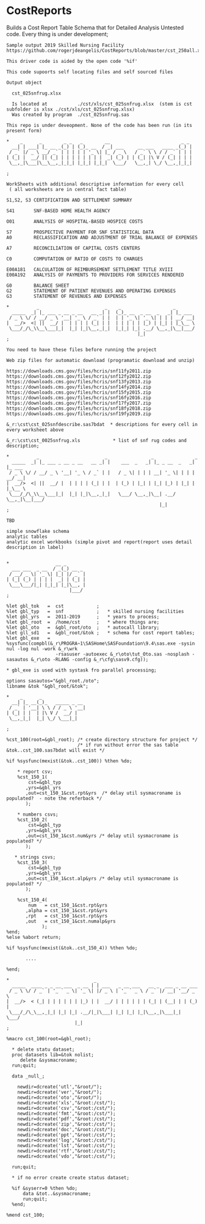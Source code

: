 # CostReports
Builds a Cost Report Table Schema that for Detailed Analysis
    Untested code. Every thing is under development;  
    
    Sample output 2019 Skilled Nursing Facility 
    https://github.com/rogerjdeangelis/CostReports/blob/master/cst_250all.xlsx
                                                                                                                                        
    This driver code is aided by the open code '%if'                                                                                         
                                                                                                                                        
    This code supoorts self locating files and self sourced files                                                                       
                                                                                                                                        
    Output object                                                                                                                       
                                                                                                                                        
      cst_025snfrug.xlsx                                                                                                                
                                                                                                                                        
      Is located at           ./cst/xls/cst_025snfrug.xlsx  (stem is cst subfolder is xlsx ./cst/xls/cst_025snfrug.xlsx)                                                                            
      Was created by program  ./cst_025snfrug.sas                                                                                       
                                                                                                                                        
    This repo is under deveopment. None of the code has been run (in its present form)                                                  
                                                                                                                                        
    *    _      _        _ _   _        __                          _ _                                                                 
      __| | ___| |_ __ _(_) | (_)_ __  / _| ___     __ ___   ____ _(_) |                                                                
     / _` |/ _ \ __/ _` | | | | | '_ \| |_ / _ \   / _` \ \ / / _` | | |                                                                
    | (_| |  __/ || (_| | | | | | | | |  _| (_) | | (_| |\ V / (_| | | |                                                                
     \__,_|\___|\__\__,_|_|_| |_|_| |_|_|  \___/   \__,_| \_/ \__,_|_|_|                                                                
                                                                                                                                        
    ;                                                                                                                                   
                                                                                                                                        
    WorkSheets with additional descriptive information for every cell                                                                   
     ( all worksheets are in central fact table)                                                                                        
                                                                                                                                        
    S1,S2, S3 CERTIFICATION AND SETTLEMENT SUMMARY                                                                                      
                                                                                                                                        
    S41       SNF-BASED HOME HEALTH AGENCY                                                                                              
                                                                                                                                        
    O01       ANALYSIS OF HOSPITAL-BASED HOSPICE COSTS                                                                                  
                                                                                                                                        
    S7        PROSPECTIVE PAYMENT FOR SNF STATISTICAL DATA                                                                              
    A0        RECLASSIFICATION AND ADJUSTMENT OF TRIAL BALANCE OF EXPENSES                                                              
                                                                                                                                        
    A7        RECONCILIATION OF CAPITAL COSTS CENTERS                                                                                   
                                                                                                                                        
    C0        COMPUTATION OF RATIO OF COSTS TO CHARGES                                                                                  
                                                                                                                                        
    E00A181   CALCULATION OF REIMBURSEMENT SETTLEMENT TITLE XVIII                                                                       
    E00A192   ANALYSIS OF PAYMENTS TO PROVIDERS FOR SERVICES RENDERED                                                                   
                                                                                                                                        
    G0        BALANCE SHEET                                                                                                             
    G2        STATEMENT OF PATIENT REVENUES AND OPERATING EXPENSES                                                                      
    G3        STATEMENT OF REVENUES AND EXPENSES                                                                                        
                                                                                                                                        
    *          _                        _    _                   _                                                                      
      _____  _| |_ ___ _ __ _ __   __ _| |  (_)_ __  _ __  _   _| |_ ___                                                                
     / _ \ \/ / __/ _ \ '__| '_ \ / _` | |  | | '_ \| '_ \| | | | __/ __|                                                               
    |  __/>  <| ||  __/ |  | | | | (_| | |  | | | | | |_) | |_| | |_\__ \                                                               
     \___/_/\_\\__\___|_|  |_| |_|\__,_|_|  |_|_| |_| .__/ \__,_|\__|___/                                                               
                                                    |_|                                                                                 
    ;                                                                                                                                   
                                                                                                                                        
    You need to have these files before running the project                                                                             
                                                                                                                                        
    Web zip files for automatic download (programatic download and unzip)                                                               
                                                                                                                                        
    https://downloads.cms.gov/files/hcris/snf11fy2011.zip                                                                               
    https://downloads.cms.gov/files/hcris/snf12fy2012.zip                                                                               
    https://downloads.cms.gov/files/hcris/snf13fy2013.zip                                                                               
    https://downloads.cms.gov/files/hcris/snf14fy2014.zip                                                                               
    https://downloads.cms.gov/files/hcris/snf15fy2015.zip                                                                               
    https://downloads.cms.gov/files/hcris/snf16fy2016.zip                                                                               
    https://downloads.cms.gov/files/hcris/snf17fy2017.zip                                                                               
    https://downloads.cms.gov/files/hcris/snf18fy2018.zip                                                                               
    https://downloads.cms.gov/files/hcris/snf19fy2019.zip                                                                               
                                                                                                                                        
    &_r:\cst\cst_025snfdescribe.sas7bdat  * descriptions for every cell in every worksheet above                                        
                                                                                                                                        
    &_r:\cst\cst_0025snfrug.xls            * list of snf rug codes and description;                                                     
                                                                                                                                        
    *          _                        _                _               _                                                              
      _____  _| |_ ___ _ __ _ __   __ _| |    ___  _   _| |_ _ __  _   _| |_ ___                                                        
     / _ \ \/ / __/ _ \ '__| '_ \ / _` | |   / _ \| | | | __| '_ \| | | | __/ __|                                                       
    |  __/>  <| ||  __/ |  | | | | (_| | |  | (_) | |_| | |_| |_) | |_| | |_\__ \                                                       
     \___/_/\_\\__\___|_|  |_| |_|\__,_|_|   \___/ \__,_|\__| .__/ \__,_|\__|___/                                                       
                                                            |_|                                                                         
    ;                                                                                                                                   
                                                                                                                                        
    TBD                                                                                                                                 
                                                                                                                                        
    simple snowflake schema                                                                                                             
    analytic tables                                                                                                                     
    analytic excel workbooks (simple pivot and report(report uses detail description in label)                                          
                                                                                                                                        
                                                                                                                                        
    *                 __ _                                                                                                              
      ___ ___  _ __  / _(_) __ _                                                                                                        
     / __/ _ \| '_ \| |_| |/ _` |                                                                                                       
    | (_| (_) | | | |  _| | (_| |                                                                                                       
     \___\___/|_| |_|_| |_|\__, |                                                                                                       
                           |___/                                                                                                        
    ;                                                                                                                                   
                                                                                                                                        
    %let gbl_tok   =  cst            ;                                                                                                  
    %let gbl_typ   =  snf            ;   * skilled nursing facilities                                                                   
    %let gbl_yrs   =  2011-2019      ;   * years to process;                                                                            
    %let gbl_root  =  /home/cst      ;   * where things are;                                                                            
    %let gbl_oto   =  &gbl_root/oto  ;   * autocall library;                                                                            
    %let gll_sd1   =  &gbl_root/&tok ;   * schema for cost report tables;                                                               
    %let gbl_exe   =  %sysfunc(compbl(&_r\PROGRA~1\SASHome\SASFoundation\9.4\sas.exe -sysin nul -log nul -work &_r\wrk                  
                      -rsasuser -autoexec &_r\oto\tut_Oto.sas -nosplash -sasautos &_r\oto -RLANG -config &_r\cfg\sasv9.cfg));           
                                                                                                                                        
    * gbl_exe is used with systask fro parallel processing;                                                                             
                                                                                                                                        
    options sasautos="&gbl_root./oto";                                                                                                  
    libname &tok "&gbl_root/&tok";                                                                                                      
                                                                                                                                        
    *    _      _                                                                                                                       
      __| |_ __(_)_   _____ _ __                                                                                                        
     / _` | '__| \ \ / / _ \ '__|                                                                                                       
    | (_| | |  | |\ V /  __/ |                                                                                                          
     \__,_|_|  |_| \_/ \___|_|                                                                                                          
                                                                                                                                        
    ;                                                                                                                                   
                                                                                                                                        
    %cst_100(root=&gbl_root); /* create directory structure for project */                                                              
                              /* if run without error the sas table &tok..cst_100.sas7bdat will exist */                                
                                                                                                                                        
    %if %sysfunc(mexist(&tok..cst_100)) %then %do;                                                                                      
                                                                                                                                        
        * report csv;                                                                                                                   
        %cst_150_1(                                                                                                                     
            cst=&gbl_typ                                                                                                                
           ,yrs=&gbl_yrs                                                                                                                
           ,out=cst_150_1&cst.rpt&yrs  /* delay util sysmacroname is populated?  - note the referback */                                
           );                                                                                                                           
                                                                                                                                        
        * numbers csvs;                                                                                                                 
        %cst_150_2(                                                                                                                     
            cst=&gbl_typ                                                                                                                
           ,yrs=&gbl_yrs                                                                                                                
           ,out=cst_150_1&cst.num&yrs /* delay util sysmacroname is populated? */                                                       
           );                                                                                                                           
                                                                                                                                        
       * strings csvs;                                                                                                                  
        %cst_150_3(                                                                                                                     
            cst=&gbl_typ                                                                                                                
           ,yrs=&gbl_yrs                                                                                                                
           ,out=cst_150_1&cst.alp&yrs /* delay util sysmacroname is populated? */                                                       
           );                                                                                                                           
                                                                                                                                        
        %cst_150_4(                                                                                                                     
            num   = cst_150_1&cst.rpt&yrs                                                                                               
           ,alpha = cst_150_1&cst.rpt&yrs                                                                                               
           ,rpt   = cst_150_1&cst.rpt&yrs                                                                                               
           ,out   = cst_150_1&cst.numalp&yrs                                                                                            
                 );                                                                                                                     
    %end;                                                                                                                               
    %else %abort return;                                                                                                                
                                                                                                                                        
    %if %sysfunc(mexist(&tok..cst_150_4)) %then %do;                                                                                    
                                                                                                                                        
           ....                                                                                                                         
                                                                                                                                        
    %end;                                                                                                                               
                                                                                                                                        
    *                               _                                                                                                   
      _____  ____ _ _ __ ___  _ __ | | ___   _ __ ___   __ _  ___ _ __ ___                                                              
     / _ \ \/ / _` | '_ ` _ \| '_ \| |/ _ \ | '_ ` _ \ / _` |/ __| '__/ _ \                                                             
    |  __/>  < (_| | | | | | | |_) | |  __/ | | | | | | (_| | (__| | | (_) |                                                            
     \___/_/\_\__,_|_| |_| |_| .__/|_|\___| |_| |_| |_|\__,_|\___|_|  \___/                                                             
                             |_|                                                                                                        
    ;                                                                                                                                   
                                                                                                                                        
    %macro cst_100(root=&gbl_root);                                                                                                     
                                                                                                                                        
      * delete statu dataset;                                                                                                           
      proc datasets lib=&tok nolist;                                                                                                    
         delete &sysmacroname;                                                                                                          
      run;quit;                                                                                                                         
                                                                                                                                        
      data _null_;                                                                                                                      
                                                                                                                                        
        newdir=dcreate('utl',"&root/");                                                                                                 
        newdir=dcreate('ver',"&root/");                                                                                                 
        newdir=dcreate('oto',"&root/");                                                                                                 
        newdir=dcreate('xls',"&root:/cst/");                                                                                            
        newdir=dcreate('csv',"&root:/cst/");                                                                                            
        newdir=dcreate('fmt',"&root:/cst/");                                                                                            
        newdir=dcreate('pdf',"&root:/cst/");                                                                                            
        newdir=dcreate('zip',"&root:/cst/");                                                                                            
        newdir=dcreate('doc',"&root:/cst/");                                                                                            
        newdir=dcreate('ppt',"&root:/cst/");                                                                                            
        newdir=dcreate('log',"&root:/cst/");                                                                                            
        newdir=dcreate('lst',"&root:/cst/");                                                                                            
        newdir=dcreate('rtf',"&root:/cst/");                                                                                            
        newdir=dcreate('vdo',"&root:/cst/");                                                                                            
                                                                                                                                        
      run;quit;                                                                                                                         
                                                                                                                                        
      * if no error create create status dataset;                                                                                       
                                                                                                                                        
      %if &syserr=0 %then %do;                                                                                                          
          data &tot..&sysmacroname;                                                                                                     
          run;quit;                                                                                                                     
      %end;                                                                                                                             
                                                                                                                                        
    %mend cst_100;                                                                                                                      
                                                                                                                                        
                                                                                                                                        
                                                                                                                                        
                                                                                                                                        
                                                                                                                                        
                                                                                                                                        
